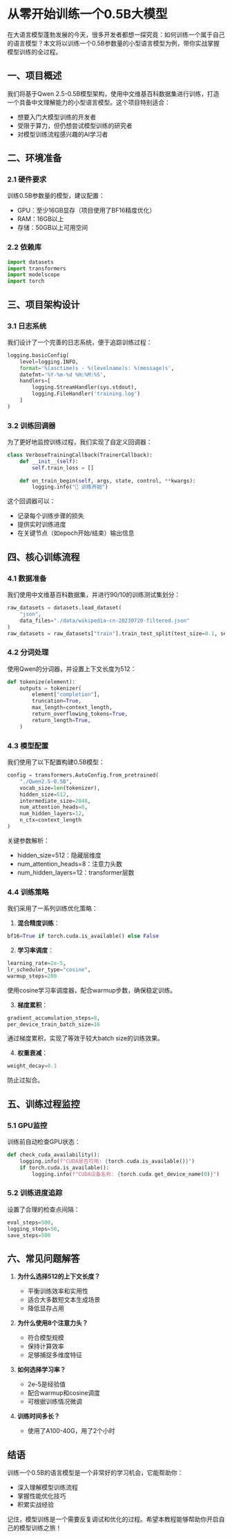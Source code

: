# 从零开始训练一个0.5B大模型

在大语言模型蓬勃发展的今天，很多开发者都想一探究竟：如何训练一个属于自己的语言模型？本文将以训练一个0.5B参数量的小型语言模型为例，带你实战掌握模型训练的全过程。

## 一、项目概述

我们将基于Qwen 2.5-0.5B模型架构，使用中文维基百科数据集进行训练，打造一个具备中文理解能力的小型语言模型。这个项目特别适合：

- 想要入门大模型训练的开发者
- 受限于算力，但仍想尝试模型训练的研究者
- 对模型训练流程感兴趣的AI学习者

## 二、环境准备

### 2.1 硬件要求

训练0.5B参数量的模型，建议配置：

- GPU：至少16GB显存（项目使用了BF16精度优化）
- RAM：16GB以上
- 存储：50GB以上可用空间

### 2.2 依赖库

```python
import datasets
import transformers
import modelscope
import torch
```

## 三、项目架构设计

### 3.1 日志系统

我们设计了一个完善的日志系统，便于追踪训练过程：

```python
logging.basicConfig(
    level=logging.INFO,
    format='%(asctime)s - %(levelname)s: %(message)s',
    datefmt='%Y-%m-%d %H:%M:%S',
    handlers=[
        logging.StreamHandler(sys.stdout),
        logging.FileHandler('training.log')
    ]
)
```

### 3.2 训练回调器

为了更好地监控训练过程，我们实现了自定义回调器：

```python
class VerboseTrainingCallback(TrainerCallback):
    def __init__(self):
        self.train_loss = []
  
    def on_train_begin(self, args, state, control, **kwargs):
        logging.info("🚀 训练开始")
```

这个回调器可以：

- 记录每个训练步骤的损失
- 提供实时训练进度
- 在关键节点（如epoch开始/结束）输出信息

## 四、核心训练流程

### 4.1 数据准备

我们使用中文维基百科数据集，并进行90/10的训练测试集划分：

```python
raw_datasets = datasets.load_dataset(
    "json",
    data_files="./data/wikipedia-cn-20230720-filtered.json"
)
raw_datasets = raw_datasets["train"].train_test_split(test_size=0.1, seed=2222)
```

### 4.2 分词处理

使用Qwen的分词器，并设置上下文长度为512：

```python
def tokenize(element):
    outputs = tokenizer(
        element["completion"],
        truncation=True,
        max_length=context_length,
        return_overflowing_tokens=True,
        return_length=True,
    )
```

### 4.3 模型配置

我们使用了以下配置构建0.5B模型：

```python
config = transformers.AutoConfig.from_pretrained(
    "./Qwen2.5-0.5B",
    vocab_size=len(tokenizer),
    hidden_size=512,
    intermediate_size=2048,
    num_attention_heads=8,
    num_hidden_layers=12,
    n_ctx=context_length
)
```

关键参数解析：

- hidden_size=512：隐藏层维度
- num_attention_heads=8：注意力头数
- num_hidden_layers=12：transformer层数

### 4.4 训练策略

我们采用了一系列训练优化策略：

1. **混合精度训练**：

```python
bf16=True if torch.cuda.is_available() else False
```

2. **学习率调度**：

```python
learning_rate=2e-5,
lr_scheduler_type="cosine",
warmup_steps=200
```

使用cosine学习率调度器，配合warmup步数，确保稳定训练。

3. **梯度累积**：

```python
gradient_accumulation_steps=8,
per_device_train_batch_size=16
```

通过梯度累积，实现了等效于较大batch size的训练效果。

4. **权重衰减**：

```python
weight_decay=0.1
```

防止过拟合。

## 五、训练过程监控

### 5.1 GPU监控

训练前自动检查GPU状态：

```python
def check_cuda_availability():
    logging.info(f"CUDA是否可用: {torch.cuda.is_available()}")
    if torch.cuda.is_available():
        logging.info(f"CUDA设备名称: {torch.cuda.get_device_name(0)}")
```

### 5.2 训练进度追踪

设置了合理的检查点间隔：

```python
eval_steps=500,
logging_steps=50,
save_steps=500
```

## 六、常见问题解答

1. **为什么选择512的上下文长度？**

   - 平衡训练效率和实用性
   - 适合大多数短文本生成场景
   - 降低显存占用
2. **为什么使用8个注意力头？**

   - 符合模型规模
   - 保持计算效率
   - 足够捕捉多维度特征
3. **如何选择学习率？**

   - 2e-5是经验值
   - 配合warmup和cosine调度
   - 可根据训练情况微调
4. **训练时间多长？**

   - 使用了A100-40G，用了2个小时

## 结语

训练一个0.5B的语言模型是一个非常好的学习机会，它能帮助你：

- 深入理解模型训练流程
- 掌握性能优化技巧
- 积累实战经验

记住，模型训练是一个需要反复调试和优化的过程。希望本教程能够帮助你开启自己的模型训练之旅！
